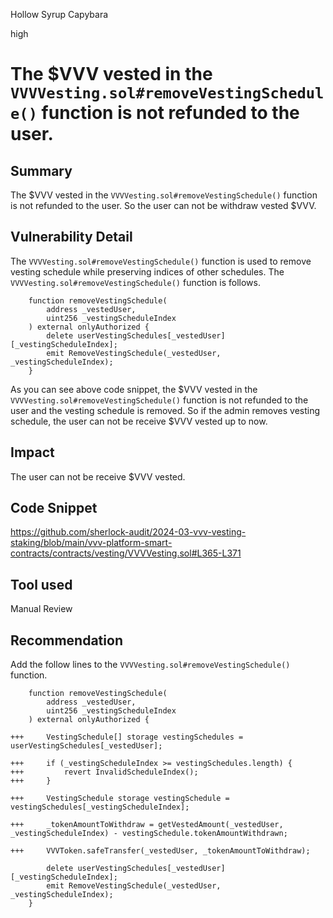 Hollow Syrup Capybara

high

# The $VVV vested in the `VVVVesting.sol#removeVestingSchedule()` function is not refunded to the user.

## Summary
The $VVV vested in the `VVVVesting.sol#removeVestingSchedule()` function is not refunded to the user. So the user can not be withdraw vested $VVV.
## Vulnerability Detail
The `VVVVesting.sol#removeVestingSchedule()` function is used to remove vesting schedule while preserving indices of other schedules.
The `VVVVesting.sol#removeVestingSchedule()` function is follows.
```solidity
    function removeVestingSchedule(
        address _vestedUser,
        uint256 _vestingScheduleIndex
    ) external onlyAuthorized {
        delete userVestingSchedules[_vestedUser][_vestingScheduleIndex];
        emit RemoveVestingSchedule(_vestedUser, _vestingScheduleIndex);
    }
```

As you can see above code snippet, the $VVV vested in the `VVVVesting.sol#removeVestingSchedule()` function is not refunded to the user and the vesting schedule is removed.
So if the admin removes vesting schedule, the user can not be receive $VVV vested up to now.
## Impact
The user can not be receive $VVV vested.
## Code Snippet
https://github.com/sherlock-audit/2024-03-vvv-vesting-staking/blob/main/vvv-platform-smart-contracts/contracts/vesting/VVVVesting.sol#L365-L371
## Tool used

Manual Review

## Recommendation
Add the follow lines to the `VVVVesting.sol#removeVestingSchedule()` function.
```solidity
    function removeVestingSchedule(
        address _vestedUser,
        uint256 _vestingScheduleIndex
    ) external onlyAuthorized {

+++     VestingSchedule[] storage vestingSchedules = userVestingSchedules[_vestedUser];

+++     if (_vestingScheduleIndex >= vestingSchedules.length) {
+++         revert InvalidScheduleIndex();
+++     }

+++     VestingSchedule storage vestingSchedule = vestingSchedules[_vestingScheduleIndex];

+++     _tokenAmountToWithdraw = getVestedAmount(_vestedUser, _vestingScheduleIndex) - vestingSchedule.tokenAmountWithdrawn;

+++     VVVToken.safeTransfer(_vestedUser, _tokenAmountToWithdraw);

        delete userVestingSchedules[_vestedUser][_vestingScheduleIndex];
        emit RemoveVestingSchedule(_vestedUser, _vestingScheduleIndex);
    }
```